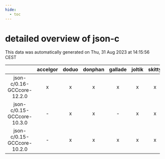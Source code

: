 ```yaml
---
hide:
  - toc
---
```


detailed overview of json-c
===========================


This data was automatically generated on Thu, 31 Aug 2023 at 14:15:56 CEST  

| |accelgor|doduo|donphan|gallade|joltik|skitty|swalot|victini|
| :---: | :---: | :---: | :---: | :---: | :---: | :---: | :---: | :---: |
|json-c/0.16-GCCcore-12.2.0|x|x|x|x|x|x|x|x|
|json-c/0.15-GCCcore-10.3.0|-|x|x|-|x|x|x|x|
|json-c/0.15-GCCcore-10.2.0|-|x|x|x|x|x|x|x|
